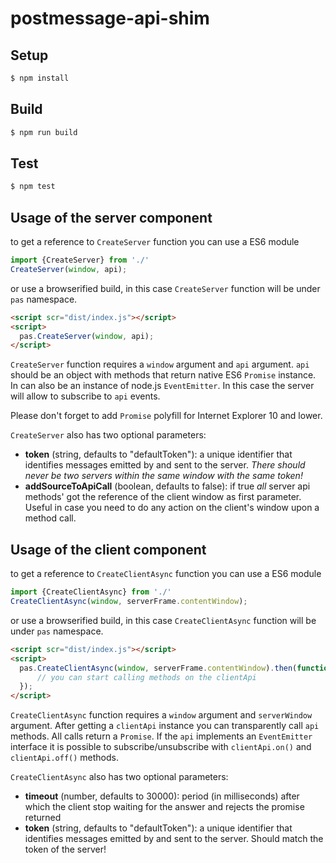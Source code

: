 # postmessage-api-shim

## Setup

```bash
$ npm install
```

## Build

```bash
$ npm run build
```

## Test

```bash
$ npm test
```

## Usage of the server component

to get a reference to `CreateServer` function you can use a ES6 module
```javascript
import {CreateServer} from './'
CreateServer(window, api);
```
or use a browserified build, in this case `CreateServer` function will be under `pas` namespace.
```html
<script scr="dist/index.js"></script>
<script>
  pas.CreateServer(window, api);
</script>
```
`CreateServer` function requires a `window` argument and `api` argument. `api` should be an object with methods that
return native ES6 `Promise` instance. In can also be an instance of node.js `EventEmitter`. In this case the server will
allow to subscribe to `api` events.

Please don't forget to add `Promise` polyfill for Internet Explorer 10 and lower.

`CreateServer` also has two optional parameters:
- __token__ (string, defaults to "defaultToken"): a unique identifier that identifies messages emitted by and sent to the server. *There should never be two servers within the same window with the same token!*
- __addSourceToApiCall__ (boolean, defaults to false): if true *all* server api methods' got the reference of the client window as first parameter. Useful in case you need to do any action on the client's window upon a method call.

## Usage of the client component

to get a reference to `CreateClientAsync` function you can use a ES6 module
```javascript
import {CreateClientAsync} from './'
CreateClientAsync(window, serverFrame.contentWindow);
```
or use a browserified build, in this case `CreateClientAsync` function will be under `pas` namespace.
```html
<script scr="dist/index.js"></script>
<script>
  pas.CreateClientAsync(window, serverFrame.contentWindow).then(function(clientApi) {
      // you can start calling methods on the clientApi
  });
</script>
```

`CreateClientAsync` function requires a `window` argument and `serverWindow` argument. After getting a `clientApi` instance
you can transparently call `api` methods. All calls return a `Promise`. If the `api` implements an `EventEmitter`
interface it is possible to subscribe/unsubscribe with `clientApi.on()` and  `clientApi.off()` methods.

`CreateClientAsync` also has two optional parameters:
- __timeout__ (number, defaults to 30000): period (in milliseconds) after which the client stop waiting for the answer and rejects the promise returned
- __token__ (string, defaults to "defaultToken"): a unique identifier that identifies messages emitted by and sent to the server. Should match the token of the server!
